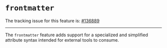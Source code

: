 # `frontmatter`

The tracking issue for this feature is: [#136889]

[#136889]: https://github.com/rust-lang/rust/issues/136889

------------------------

The `frontmatter` feature adds support for a specialized and simplified attribute syntax
intended for external tools to consume.
